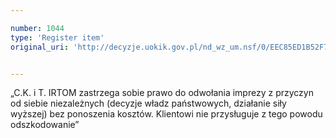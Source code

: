 ```yaml
---

number: 1044
type: 'Register item'
original_uri: 'http://decyzje.uokik.gov.pl/nd_wz_um.nsf/0/EEC85ED1B52F73ADC12572DD003297C0?OpenDocument'


---
```


„C.K. i T. IRTOM zastrzega sobie prawo do odwołania imprezy z przyczyn od siebie niezależnych (decyzje władz państwowych, działanie siły wyższej) bez ponoszenia kosztów. Klientowi nie przysługuje z tego powodu odszkodowanie”
